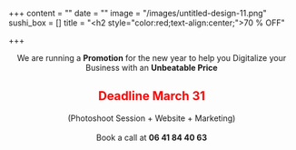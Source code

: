 +++
content = ""
date = ""
image = "/images/untitled-design-11.png"
sushi_box = []
title = "<h2 style=\"color:red;text-align:center;\">70 % OFF</h2>"

+++
<p style="text-align:center;">We are running a <b>Promotion</b> for the new year to help you Digitalize your Business with an <b>Unbeatable Price</b></h4><h2 style="color:red;text-align:center;"> Deadline March 31 </h2><p style="text-align:center;">(Photoshoot Session + Website + Marketing)<br><br>Book a call at <b>06 41 84 40 63</p>